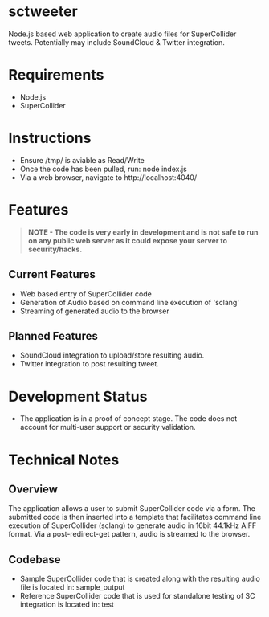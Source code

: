 sctweeter
=========

Node.js based web application to create audio files for SuperCollider tweets. Potentially may include SoundCloud &amp; Twitter integration.

Requirements
=========
- Node.js
- SuperCollider

Instructions
=========
- Ensure /tmp/ is aviable as Read/Write
- Once the code has been pulled, run: node index.js
- Via a web browser, navigate to http://localhost:4040/

Features
=========

> **NOTE - The code is very early in development and is not safe to run on any public web server as it could expose your server to security/hacks.**

Current Features
---------

- Web based entry of SuperCollider code
- Generation of Audio based on command line execution of 'sclang'
- Streaming of generated audio to the browser

Planned Features
---------

- SoundCloud integration to upload/store resulting audio.
- Twitter integration to post resulting tweet.


Development Status
=========

- The application is in a proof of concept stage. The code does not account for multi-user support or security validation.

Technical Notes
=========

Overview
---------

The application allows a user to submit SuperCollider code via a form. 
The submitted code is then inserted into a template that facilitates command line execution of SuperCollider (sclang) to generate audio in 16bit 44.1kHz AIFF format.
Via a post-redirect-get pattern, audio is streamed to the browser.

Codebase
---------

- Sample SuperCollider code that is created along with the resulting audio file is located in: sample_output
- Reference SuperCollider code that is used for standalone testing of SC integration is located in: test


